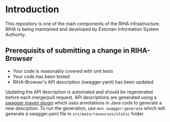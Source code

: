 # Introduction

This repository is one of the main components of the RIHA infrastructure. RIHA is being maintained and developed by Estonian Information System Authority.

## Prerequisits of submitting a change in RIHA-Browser

- Your code is reasonably covered with unit tests
- Your code has been tested
- RIHA-Browser's API description (swagger.yaml) has been updated

Updating the API description is automated and should be regenerated before each merge/pull request. API descriptions are generated using a [swagger maven plugin](https://github.com/kongchen/swagger-maven-plugin) which uses annotations in Java code to generate a new desciption. To run the generation, use 
 `mvn swagger:generate` which will generate a swagger.yaml file in `src/main/resources/static` folder.
